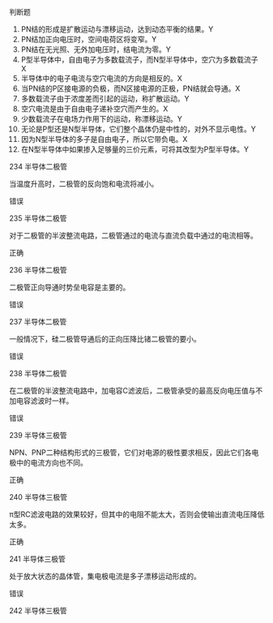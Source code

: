 判断题

1. PN结的形成是扩散运动与漂移运动，达到动态平衡的结果。Y
2. PN结加正向电压时，空间电荷区将变窄。Y
3. PN结在无光照、无外加电压时，结电流为零。Y
4. P型半导体中，自由电子为多数载流子，而N型半导体中，空穴为多数载流子 X
5. 半导体中的电子电流与空穴电流的方向是相反的。X
6. 当PN结的P区接电源的负极，而N区接电源的正极，PN结就会导通。X
7. 多数载流子由于浓度差而引起的运动，称扩散运动。Y
8. 空穴电流是由于自由电子递补空穴而产生的。X
9. 少数载流子在电场力作用下的运动，称漂移运动。Y
10. 无论是P型还是N型半导体，它们整个晶体仍是中性的，对外不显示电性。Y
11. 因为N型半导体的多子是自由电子，所以它带负电。X
12. 在N型半导体中如果掺入足够量的三价元素，可将其改型为P型半导体。Y

 

234 半导体二极管

当温度升高时，二极管的反向饱和电流将减小。

错误

 

235 半导体二极管

对于二极管的半波整流电路，二极管通过的电流与直流负载中通过的电流相等。

正确

 

236 半导体二极管

二极管正向导通时势垒电容是主要的。

错误

 

237 半导体二极管

一般情况下，硅二极管导通后的正向压降比锗二极管的要小。

错误

 

238 半导体二极管

在二极管的半波整流电路中，加电容C滤波后，二极管承受的最高反向电压值与不加电容滤波时一样。

错误

 

239 半导体三极管

NPN、PNP二种结构形式的三极管，它们对电源的极性要求相反，因此它们各电极中的电流方向也不同。

正确

 

240 半导体三极管

π型RC滤波电路的效果较好，但其中的电阻不能太大，否则会使输出直流电压降低太多。

正确

 

241 半导体三极管

处于放大状态的晶体管，集电极电流是多子漂移运动形成的。

错误

 

242 半导体三极管